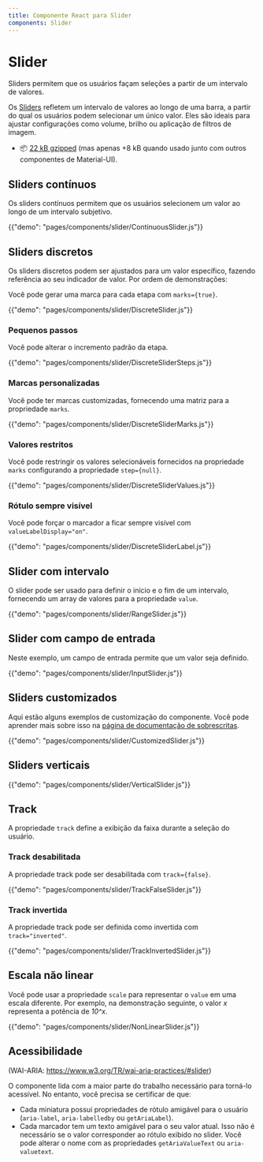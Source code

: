 ```yaml
---
title: Componente React para Slider
components: Slider
---
```


# Slider

<p class="description">Sliders permitem que os usuários façam seleções a partir de um intervalo de valores.</p>

Os [Sliders](https://material.io/design/components/sliders.html) refletem um intervalo de valores ao longo de uma barra, a partir do qual os usuários podem selecionar um único valor. Eles são ideais para ajustar configurações como volume, brilho ou aplicação de filtros de imagem.

- 📦 [22 kB gzipped](/size-snapshot) (mas apenas +8 kB quando usado junto com outros componentes de Material-UI).

## Sliders contínuos

Os sliders contínuos permitem que os usuários selecionem um valor ao longo de um intervalo subjetivo.

{{"demo": "pages/components/slider/ContinuousSlider.js"}}

## Sliders discretos

Os sliders discretos podem ser ajustados para um valor específico, fazendo referência ao seu indicador de valor. Por ordem de demonstrações:

Você pode gerar uma marca para cada etapa com `marks={true}`.

{{"demo": "pages/components/slider/DiscreteSlider.js"}}

### Pequenos passos

Você pode alterar o incremento padrão da etapa.

{{"demo": "pages/components/slider/DiscreteSliderSteps.js"}}

### Marcas personalizadas

Você pode ter marcas customizadas, fornecendo uma matriz para a propriedade `marks`.

{{"demo": "pages/components/slider/DiscreteSliderMarks.js"}}

### Valores restritos

Você pode restringir os valores selecionáveis fornecidos na propriedade `marks` configurando a propriedade `step={null}`.

{{"demo": "pages/components/slider/DiscreteSliderValues.js"}}

### Rótulo sempre visível

Você pode forçar o marcador a ficar sempre visível com `valueLabelDisplay="on"`.

{{"demo": "pages/components/slider/DiscreteSliderLabel.js"}}

## Slider com intervalo

O slider pode ser usado para definir o início e o fim de um intervalo, fornecendo um array de valores para a propriedade `value`.

{{"demo": "pages/components/slider/RangeSlider.js"}}

## Slider com campo de entrada

Neste exemplo, um campo de entrada permite que um valor seja definido.

{{"demo": "pages/components/slider/InputSlider.js"}}

## Sliders customizados

Aqui estão alguns exemplos de customização do componente. Você pode aprender mais sobre isso na [página de documentação de sobrescritas](/customization/components/).

{{"demo": "pages/components/slider/CustomizedSlider.js"}}

## Sliders verticais

{{"demo": "pages/components/slider/VerticalSlider.js"}}

## Track

A propriedade `track` define a exibição da faixa durante a seleção do usuário.

### Track desabilitada

A propriedade track pode ser desabilitada com `track={false}`.

{{"demo": "pages/components/slider/TrackFalseSlider.js"}}

### Track invertida

A propriedade track pode ser definida como invertida com `track="inverted"`.

{{"demo": "pages/components/slider/TrackInvertedSlider.js"}}

## Escala não linear

Você pode usar a propriedade `scale` para representar o `value` em uma escala diferente. Por exemplo, na demonstração seguinte, o valor *x* representa a potência de *10^x*.

{{"demo": "pages/components/slider/NonLinearSlider.js"}}

## Acessibilidade

(WAI-ARIA: https://www.w3.org/TR/wai-aria-practices/#slider)

O componente lida com a maior parte do trabalho necessário para torná-lo acessível. No entanto, você precisa se certificar de que:

- Cada miniatura possui propriedades de rótulo amigável para o usuário (`aria-label`, `aria-labelledby` ou `getAriaLabel`).
- Cada marcador tem um texto amigável para o seu valor atual. Isso não é necessário se o valor corresponder ao rótulo exibido no slider. Você pode alterar o nome com as propriedades `getAriaValueText` ou `aria-valuetext`.